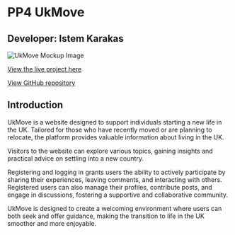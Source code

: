 # PP4 UkMove

## Developer: Istem Karakas

![UkMove Mockup Image]()

[View the live project here](https://ukmove-45adf8d4e460.herokuapp.com/)

[View GitHub repository](https://github.com/techistem/UkMove_CI_P4)

## Introduction

UkMove is a website designed to support individuals starting a new life in the UK. Tailored for those who have
recently moved or are planning to relocate, the platform provides valuable information about living in the UK.

Visitors to the website can explore various topics, gaining insights and practical advice on settling into a new 
country. 

Registering and logging in grants users the ability to actively participate by sharing their experiences, leaving
comments, and interacting with others. Registered users can also manage their profiles, contribute posts, and engage 
in discussions, fostering a supportive and collaborative community.

UkMove is designed to create a welcoming environment where users can both seek and offer guidance, making the transition
to life in the UK smoother and more enjoyable.
